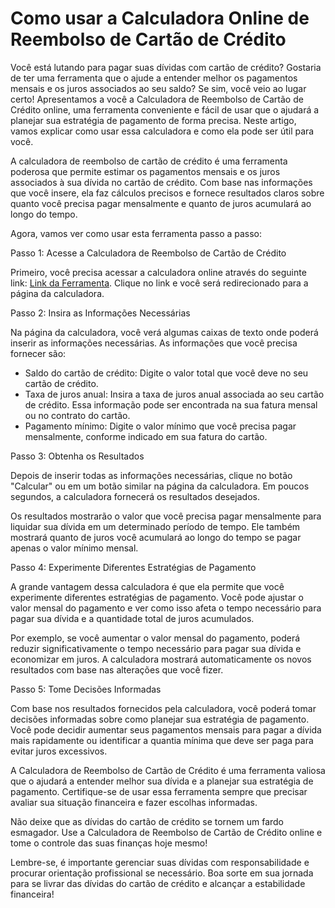 Como usar a Calculadora Online de Reembolso de Cartão de Crédito
================================================================

Você está lutando para pagar suas dívidas com cartão de crédito? Gostaria de ter uma ferramenta que o ajude a entender melhor os pagamentos mensais e os juros associados ao seu saldo? Se sim, você veio ao lugar certo! Apresentamos a você a Calculadora de Reembolso de Cartão de Crédito online, uma ferramenta conveniente e fácil de usar que o ajudará a planejar sua estratégia de pagamento de forma precisa. Neste artigo, vamos explicar como usar essa calculadora e como ela pode ser útil para você.

A calculadora de reembolso de cartão de crédito é uma ferramenta poderosa que permite estimar os pagamentos mensais e os juros associados à sua dívida no cartão de crédito. Com base nas informações que você insere, ela faz cálculos precisos e fornece resultados claros sobre quanto você precisa pagar mensalmente e quanto de juros acumulará ao longo do tempo.

Agora, vamos ver como usar esta ferramenta passo a passo:

Passo 1: Acesse a Calculadora de Reembolso de Cartão de Crédito

Primeiro, você precisa acessar a calculadora online através do seguinte link: [Link da Ferramenta](https://www.onlinecalculatorsfree.com/pt/financial/credit-card-repayment-calculator.html). Clique no link e você será redirecionado para a página da calculadora.

Passo 2: Insira as Informações Necessárias

Na página da calculadora, você verá algumas caixas de texto onde poderá inserir as informações necessárias. As informações que você precisa fornecer são:

- Saldo do cartão de crédito: Digite o valor total que você deve no seu cartão de crédito.
- Taxa de juros anual: Insira a taxa de juros anual associada ao seu cartão de crédito. Essa informação pode ser encontrada na sua fatura mensal ou no contrato do cartão.
- Pagamento mínimo: Digite o valor mínimo que você precisa pagar mensalmente, conforme indicado em sua fatura do cartão.

Passo 3: Obtenha os Resultados

Depois de inserir todas as informações necessárias, clique no botão "Calcular" ou em um botão similar na página da calculadora. Em poucos segundos, a calculadora fornecerá os resultados desejados.

Os resultados mostrarão o valor que você precisa pagar mensalmente para liquidar sua dívida em um determinado período de tempo. Ele também mostrará quanto de juros você acumulará ao longo do tempo se pagar apenas o valor mínimo mensal.

Passo 4: Experimente Diferentes Estratégias de Pagamento

A grande vantagem dessa calculadora é que ela permite que você experimente diferentes estratégias de pagamento. Você pode ajustar o valor mensal do pagamento e ver como isso afeta o tempo necessário para pagar sua dívida e a quantidade total de juros acumulados.

Por exemplo, se você aumentar o valor mensal do pagamento, poderá reduzir significativamente o tempo necessário para pagar sua dívida e economizar em juros. A calculadora mostrará automaticamente os novos resultados com base nas alterações que você fizer.

Passo 5: Tome Decisões Informadas

Com base nos resultados fornecidos pela calculadora, você poderá tomar decisões informadas sobre como planejar sua estratégia de pagamento. Você pode decidir aumentar seus pagamentos mensais para pagar a dívida mais rapidamente ou identificar a quantia mínima que deve ser paga para evitar juros excessivos.

A Calculadora de Reembolso de Cartão de Crédito é uma ferramenta valiosa que o ajudará a entender melhor sua dívida e a planejar sua estratégia de pagamento. Certifique-se de usar essa ferramenta sempre que precisar avaliar sua situação financeira e fazer escolhas informadas.

Não deixe que as dívidas do cartão de crédito se tornem um fardo esmagador. Use a Calculadora de Reembolso de Cartão de Crédito online e tome o controle das suas finanças hoje mesmo!

Lembre-se, é importante gerenciar suas dívidas com responsabilidade e procurar orientação profissional se necessário. Boa sorte em sua jornada para se livrar das dívidas do cartão de crédito e alcançar a estabilidade financeira!